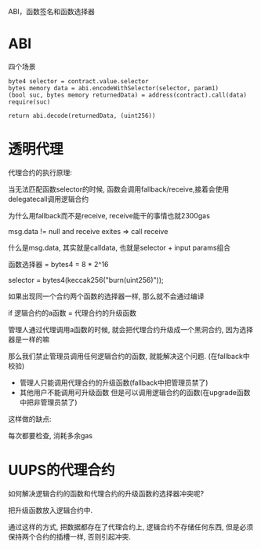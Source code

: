 ABI，函数签名和函数选择器

# ABI
四个场景

```
byte4 selector = contract.value.selector
bytes memory data = abi.encodeWithSelector(selector, param1)
(bool suc, bytes memory returnedData) = address(contract).call(data)
require(suc)

return abi.decode(returnedData, (uint256))
```
# 透明代理

代理合约的执行原理: 

当无法匹配函数selector的时候, 函数会调用fallback/receive,接着会使用delegatecall调用逻辑合约

为什么用fallback而不是receive, receive能干的事情也就2300gas

msg.data != null and receive exites => call receive

什么是msg.data, 其实就是calldata, 也就是selector + input params组合

函数选择器 = bytes4 = 8 * 2^16

selector = bytes4(keccak256("burn(uint256)"));

如果出现同一个合约两个函数的选择器一样, 那么就不会通过编译

if 逻辑合约的a函数 = 代理合约的升级函数

管理人通过代理调用a函数的时候, 就会把代理合约升级成一个黑洞合约, 因为选择器是一样的嘛

那么我们禁止管理员调用任何逻辑合约的函数, 就能解决这个问题. (在fallback中校验)

* 管理人只能调用代理合约的升级函数(fallback中把管理员禁了)
* 其他用户不能调用可升级函数 但是可以调用逻辑合约的函数(在upgrade函数中把非管理员禁了)

这样做的缺点: 

每次都要检查, 消耗多余gas


# UUPS的代理合约

如何解决逻辑合约的函数和代理合约的升级函数的选择器冲突呢?

把升级函数放入逻辑合约中.

通过这样的方式, 把数据都存在了代理合约上, 逻辑合约不存储任何东西, 但是必须保持两个合约的插槽一样, 否则引起冲突.




